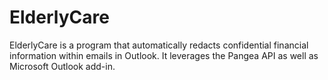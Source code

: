 # ElderlyCare
ElderlyCare is a program that automatically redacts confidential financial information within emails in Outlook. It leverages the Pangea API as well as Microsoft Outlook add-in.
